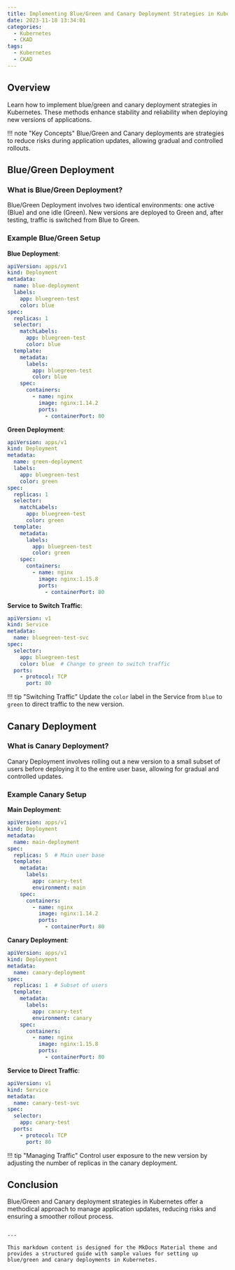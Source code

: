 ```yaml
---
title: Implementing Blue/Green and Canary Deployment Strategies in Kubernetes
date: 2023-11-18 13:34:01
categories: 
  - Kubernetes
  - CKAD
tags: 
  - Kubernetes
  - CKAD
---
```


## Overview

Learn how to implement blue/green and canary deployment strategies in Kubernetes. These methods enhance stability and reliability when deploying new versions of applications.

!!! note "Key Concepts"
    Blue/Green and Canary deployments are strategies to reduce risks during application updates, allowing gradual and controlled rollouts.

## Blue/Green Deployment

### What is Blue/Green Deployment?

Blue/Green Deployment involves two identical environments: one active (Blue) and one idle (Green). New versions are deployed to Green and, after testing, traffic is switched from Blue to Green.

### Example Blue/Green Setup

**Blue Deployment**:

```yaml
apiVersion: apps/v1
kind: Deployment
metadata:
  name: blue-deployment
  labels:
    app: bluegreen-test
    color: blue
spec:
  replicas: 1
  selector:
    matchLabels:
      app: bluegreen-test
      color: blue
  template:
    metadata:
      labels:
        app: bluegreen-test
        color: blue
    spec:
      containers:
        - name: nginx
          image: nginx:1.14.2
          ports:
            - containerPort: 80
```

**Green Deployment**:

```yaml
apiVersion: apps/v1
kind: Deployment
metadata:
  name: green-deployment
  labels:
    app: bluegreen-test
    color: green
spec:
  replicas: 1
  selector:
    matchLabels:
      app: bluegreen-test
      color: green
  template:
    metadata:
      labels:
        app: bluegreen-test
        color: green
    spec:
      containers:
        - name: nginx
          image: nginx:1.15.8
          ports:
            - containerPort: 80
```

**Service to Switch Traffic**:

```yaml
apiVersion: v1
kind: Service
metadata:
  name: bluegreen-test-svc
spec:
  selector:
    app: bluegreen-test
    color: blue  # Change to green to switch traffic
  ports:
    - protocol: TCP
      port: 80
```

!!! tip "Switching Traffic"
    Update the `color` label in the Service from `blue` to `green` to direct traffic to the new version.

## Canary Deployment

### What is Canary Deployment?

Canary Deployment involves rolling out a new version to a small subset of users before deploying it to the entire user base, allowing for gradual and controlled updates.

### Example Canary Setup

**Main Deployment**:

```yaml
apiVersion: apps/v1
kind: Deployment
metadata:
  name: main-deployment
spec:
  replicas: 5  # Main user base
  template:
    metadata:
      labels:
        app: canary-test
        environment: main
    spec:
      containers:
        - name: nginx
          image: nginx:1.14.2
          ports:
            - containerPort: 80
```

**Canary Deployment**:

```yaml
apiVersion: apps/v1
kind: Deployment
metadata:
  name: canary-deployment
spec:
  replicas: 1  # Subset of users
  template:
    metadata:
      labels:
        app: canary-test
        environment: canary
    spec:
      containers:
        - name: nginx
          image: nginx:1.15.8
          ports:
            - containerPort: 80
```

**Service to Direct Traffic**:

```yaml
apiVersion: v1
kind: Service
metadata:
  name: canary-test-svc
spec:
  selector:
    app: canary-test
  ports:
    - protocol: TCP
      port: 80
```

!!! tip "Managing Traffic"
    Control user exposure to the new version by adjusting the number of replicas in the canary deployment.

## Conclusion

Blue/Green and Canary deployment strategies in Kubernetes offer a methodical approach to manage application updates, reducing risks and ensuring a smoother rollout process.

```

---

This markdown content is designed for the MkDocs Material theme and provides a structured guide with sample values for setting up blue/green and canary deployments in Kubernetes.
